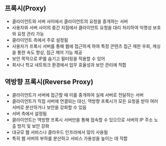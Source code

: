 ## 프록시(Proxy)
- 클라이언트와 서버 사이에서 클라이언트의 요청을 중개하는 서버
- 사용자와 서버 사이의 중간 지점에서 클라이언트 요청을 대리 처리하여 익명성 보호와 요청 관리 가능
- 클라이언트 측에서 주로 설정됨
- 사용자가 프록시 서버를 통해 웹에 접근하게 하여 특정 콘텐츠 접근 제한 우회, 캐싱을 통한 속도 향상, 접근 제어 기능 제공
- 보안 목적으로 IP를 숨기고 필터링을 적용할 수 있어
- 회사나 학교 네트워크 환경에서 업무 효율성과 보안 관리에 적합

## 역방향 프록시(Reverse Proxy)
- 클라이언트가 서버에 접근할 때 이를 중개하여 실제 서버로 전달하는 서버
- 클라이언트가 직접 서버에 연결되는 대신, 역방향 프록시가 모든 요청을 받아 여러 서버로 분산하거나 보안을 강화할 수 있음
- 서버 측에서 설정됨
- 클라이언트는 역방향 프록시 서버만을 통해 접속할 수 있으므로 서버의 IP 주소 노출 방지 및 보안 강화
- 대규모 웹 서비스나 클라우드 인프라에서 많이 사용됨
- 특히 웹 서버의 부하를 분산하고 서비스 가용성을 높이는 데 적합
